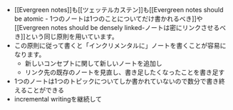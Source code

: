 - [[Evergreen notes]]も[[ツェッテルカステン]]も[[Evergreen notes should be atomic - 1つのノートは1つのことについてだけ書かれるべき]]や[[Evergreen notes should be densely linked-ノートは密にリンクさせるべき]]という同じ原則を用いています。
- この原則に従って書くと「インクリメンタルに」ノートを書くことが容易になります。
	- 新しいコンセプトに関して新しいノートを追加し
	- リンク先の既存のノートを見直し、書き足したくなったことを書き足す
- 1つのノートは1つのトピックについてしか書かれていないので数分で書き終えることができる
- incremental writingを継続して